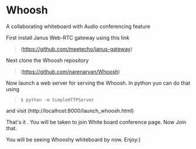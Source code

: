 # Whoosh
A collaborating whiteboard with Audio conferencing feature 

First install Janus Web-RTC gateway using this link
>(https://github.com/meetecho/janus-gateway)

Next clone the Whoosh repository 
>(https://github.com/narenaryan/Whoosh)

Now launch a web server for serving the Whoosh. In python yuo can do that using

>`$ python -m SimpleHTTPServer`

and visit (http://localhost:8000/launch_whoosh.html)

That's it . You will be taken to join White board  conference page. Now Join that.

You will be seeing Whooshy whiteboard by now. Enjoy:)
